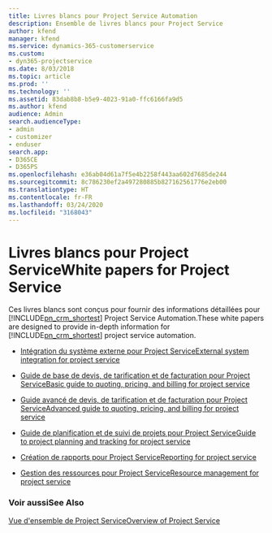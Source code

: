 ```yaml
---
title: Livres blancs pour Project Service Automation
description: Ensemble de livres blancs pour Project Service
author: kfend
manager: kfend
ms.service: dynamics-365-customerservice
ms.custom:
- dyn365-projectservice
ms.date: 8/03/2018
ms.topic: article
ms.prod: ''
ms.technology: ''
ms.assetid: 83dab8b8-b5e9-4023-91a0-ffc6166fa9d5
ms.author: kfend
audience: Admin
search.audienceType:
- admin
- customizer
- enduser
search.app:
- D365CE
- D365PS
ms.openlocfilehash: e36ab04d61a7f5e4b2258f443aa602d7685de244
ms.sourcegitcommit: 8c786230ef2a497280885b827162561776e2eb00
ms.translationtype: HT
ms.contentlocale: fr-FR
ms.lasthandoff: 03/24/2020
ms.locfileid: "3168043"
---
```

# <a name="white-papers-for-project-service"></a><span data-ttu-id="c823f-103">Livres blancs pour Project Service</span><span class="sxs-lookup"><span data-stu-id="c823f-103">White papers for Project Service</span></span>

<span data-ttu-id="c823f-104">Ces livres blancs sont conçus pour fournir des informations détaillées pour [!INCLUDE[pn_crm_shortest](../includes/pn-crm-shortest.md)] Project Service Automation.</span><span class="sxs-lookup"><span data-stu-id="c823f-104">These white papers are designed to provide in-depth information for [!INCLUDE[pn_crm_shortest](../includes/pn-crm-shortest.md)] project service automation.</span></span>

-   [<span data-ttu-id="c823f-105">Intégration du système externe pour Project Service</span><span class="sxs-lookup"><span data-stu-id="c823f-105">External system integration for project service</span></span>](https://go.microsoft.com/fwlink/?LinkId=825445)

-   [<span data-ttu-id="c823f-106">Guide de base de devis, de tarification et de facturation pour Project Service</span><span class="sxs-lookup"><span data-stu-id="c823f-106">Basic guide to quoting, pricing, and billing for project service</span></span>](https://go.microsoft.com/fwlink/?LinkId=825241)

-   [<span data-ttu-id="c823f-107">Guide avancé de devis, de tarification et de facturation pour Project Service</span><span class="sxs-lookup"><span data-stu-id="c823f-107">Advanced guide to quoting, pricing, and billing for project service</span></span>](https://go.microsoft.com/fwlink/?LinkId=825242)

-   [<span data-ttu-id="c823f-108">Guide de planification et de suivi de projets pour Project Service</span><span class="sxs-lookup"><span data-stu-id="c823f-108">Guide to project planning and tracking for project service</span></span>](https://go.microsoft.com/fwlink/?LinkId=825243)

-   [<span data-ttu-id="c823f-109">Création de rapports pour Project Service</span><span class="sxs-lookup"><span data-stu-id="c823f-109">Reporting for project service</span></span>](https://go.microsoft.com/fwlink/?LinkId=825446)

-   [<span data-ttu-id="c823f-110">Gestion des ressources pour Project Service</span><span class="sxs-lookup"><span data-stu-id="c823f-110">Resource management for project service</span></span>](https://go.microsoft.com/fwlink/?LinkId=825244)

### <a name="see-also"></a><span data-ttu-id="c823f-111">Voir aussi</span><span class="sxs-lookup"><span data-stu-id="c823f-111">See Also</span></span>
 [<span data-ttu-id="c823f-112">Vue d'ensemble de Project Service</span><span class="sxs-lookup"><span data-stu-id="c823f-112">Overview of Project Service</span></span>](../project-service/overview.md)
